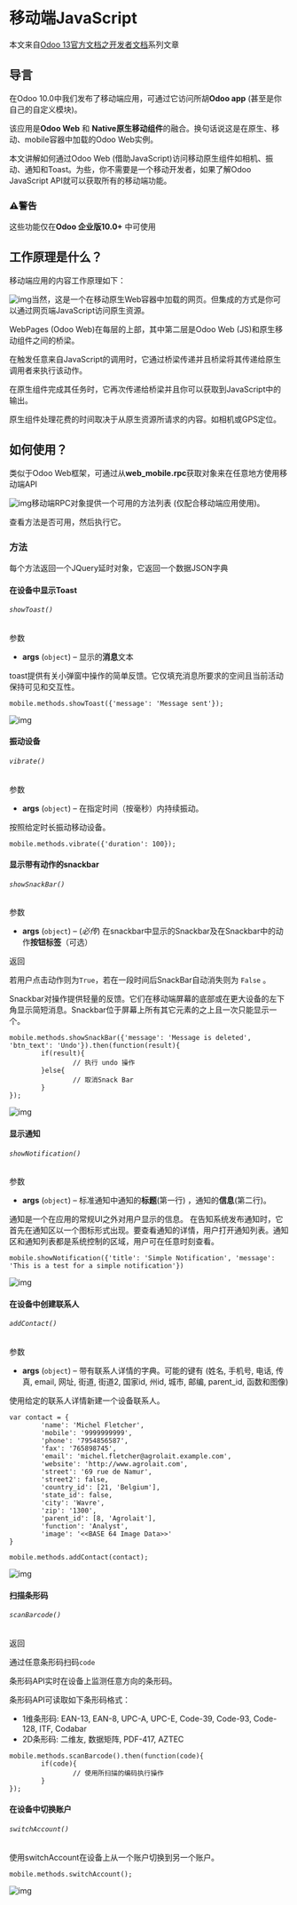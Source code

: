 # 移动端JavaScript

本文来自[Odoo 13官方文档之开发者文档](../README.md)系列文章

## 导言

在Odoo 10.0中我们发布了移动端应用，可通过它访问所胡**Odoo app** (甚至是你自己的自定义模块)。

该应用是**Odoo Web** 和 **Native原生移动组件**的融合。换句话说这是在原生、移动、mobile容器中加载的Odoo Web实例。

本文讲解如何通过Odoo Web (借助JavaScript)访问移动原生组件如相机、振动、通知和Toast。为些，你不需要是一个移动开发者，如果了解Odoo JavaScript API就可以获取所有的移动端功能。

### ⚠️警告

这些功能仅在**Odoo 企业版10.0+** 中可使用

## 工作原理是什么？

移动端应用的内容工作原理如下：

![img](https://www.odoo.com/documentation/13.0/_images/mobile_working.jpg)当然，这是一个在移动原生Web容器中加载的网页。但集成的方式是你可以通过网页端JavaScript访问原生资源。

WebPages (Odoo Web)在每层的上部，其中第二层是Odoo Web (JS)和原生移动组件之间的桥梁。

在触发任意来自JavaScript的调用时，它通过桥梁传递并且桥梁将其传递给原生调用者来执行该动作。

在原生组件完成其任务时，它再次传递给桥梁并且你可以获取到JavaScript中的输出。

原生组件处理花费的时间取决于从原生资源所请求的内容。如相机或GPS定位。

## 如何使用？

类似于Odoo Web框架，可通过从**web_mobile.rpc**获取对象来在任意地方使用移动端API

![img](https://www.odoo.com/documentation/13.0/_images/odoo_mobile_api.png)移动端RPC对象提供一个可用的方法列表 (仅配合移动端应用使用)。

查看方法是否可用，然后执行它。

### 方法

每个方法返回一个JQuery延时对象，它返回一个数据JSON字典

#### 在设备中显示Toast

###### `showToast()`

参数

- **args** (`object`) – 显示的**消息**文本

toast提供有关小弹窗中操作的简单反馈。它仅填充消息所要求的空间且当前活动保持可见和交互性。

```
mobile.methods.showToast({'message': 'Message sent'});
```

![img](https://www.odoo.com/documentation/13.0/_images/toast.png)

#### 振动设备

###### `vibrate()`

参数

- **args** (`object`) – 在指定时间（按毫秒）内持续振动。

按照给定时长振动移动设备。

```
mobile.methods.vibrate({'duration': 100});
```

#### 显示带有动作的snackbar

###### `showSnackBar()`

参数

- **args** (`object`) – (*必传*)  在snackbar中显示的Snackbar及在Snackbar中的动作**按钮标签**（可选）

返回

若用户点击动作则为`True`，若在一段时间后SnackBar自动消失则为 `False` 。

Snackbar对操作提供轻量的反馈。它们在移动端屏幕的底部或在更大设备的左下角显示简短消息。Snackbar位于屏幕上所有其它元素的之上且一次只能显示一个。

```
mobile.methods.showSnackBar({'message': 'Message is deleted', 'btn_text': 'Undo'}).then(function(result){
        if(result){
                // 执行 undo 操作
        }else{
                // 取消Snack Bar
        }
});
```

![img](https://www.odoo.com/documentation/13.0/_images/snackbar.png)

#### 显示通知

###### `showNotification()`

参数

- **args** (`object`) – 标准通知中通知的**标题**(第一行) ，通知的**信息**(第二行)。

通知是一个在应用的常规UI之外对用户显示的信息。 在告知系统发布通知时，它首先在通知区以一个图标形式出现。要查看通知的详情，用户打开通知列表。通知区和通知列表都是系统控制的区域，用户可在任意时刻查看。

```
mobile.showNotification({'title': 'Simple Notification', 'message': 'This is a test for a simple notification'})
```

![img](https://www.odoo.com/documentation/13.0/_images/mobile_notification.png)

#### 在设备中创建联系人

###### `addContact()`

参数

- **args** (`object`) – 带有联系人详情的字典。可能的键有 (姓名, 手机号, 电话, 传真, email, 网址, 街道, 街道2, 国家id, 州id, 城市, 邮编, parent_id, 函数和图像)

使用给定的联系人详情新建一个设备联系人。

```
var contact = {
        'name': 'Michel Fletcher',
        'mobile': '9999999999',
        'phone': '7954856587',
        'fax': '765898745',
        'email': 'michel.fletcher@agrolait.example.com',
        'website': 'http://www.agrolait.com',
        'street': '69 rue de Namur',
        'street2': false,
        'country_id': [21, 'Belgium'],
        'state_id': false,
        'city': 'Wavre',
        'zip': '1300',
        'parent_id': [8, 'Agrolait'],
        'function': 'Analyst',
        'image': '<<BASE 64 Image Data>>'
}

mobile.methods.addContact(contact);
```

![img](https://www.odoo.com/documentation/13.0/_images/mobile_contact_create.png)

#### 扫描条形码

###### `scanBarcode()`

返回

通过任意条形码扫码`code`

条形码API实时在设备上监测任意方向的条形码。

条形码API可读取如下条形码格式：

- 1维条形码: EAN-13, EAN-8, UPC-A, UPC-E, Code-39, Code-93, Code-128, ITF, Codabar
- 2D条形码: 二维友, 数据矩阵, PDF-417, AZTEC

```
mobile.methods.scanBarcode().then(function(code){
        if(code){
                // 使用所扫描的编码执行操作
        }
});
```

#### 在设备中切换账户

###### `switchAccount()`

使用switchAccount在设备上从一个账户切换到另一个账户。

```
mobile.methods.switchAccount();
```

![img](https://www.odoo.com/documentation/13.0/_images/mobile_switch_account.png)